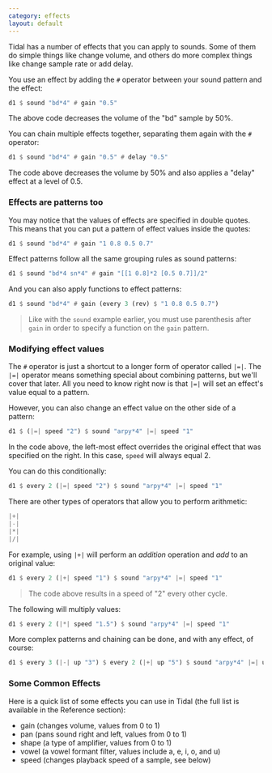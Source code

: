 ```yaml
---
category: effects
layout: default
---
```


Tidal has a number of effects that you can apply to sounds. Some of them do
simple things like change volume, and others do more complex things like
change sample rate or add delay.

You use an effect by adding the `#` operator between your sound pattern and
the effect:

```haskell
d1 $ sound "bd*4" # gain "0.5"
```

The above code decreases the volume of the "bd" sample by 50%.

You can chain multiple effects together, separating them again with the `#`
operator:

```haskell
d1 $ sound "bd*4" # gain "0.5" # delay "0.5"
```

The code above decreases the volume by 50% and also applies a "delay" effect
at a level of 0.5.

### Effects are patterns too

You may notice that the values of effects are specified in double quotes. This
means that you can put a pattern of effect values inside the quotes:

```haskell
d1 $ sound "bd*4" # gain "1 0.8 0.5 0.7"
```

Effect patterns follow all the same grouping rules as sound patterns:

```haskell
d1 $ sound "bd*4 sn*4" # gain "[[1 0.8]*2 [0.5 0.7]]/2"
```

And you can also apply functions to effect patterns:

```haskell
d1 $ sound "bd*4" # gain (every 3 (rev) $ "1 0.8 0.5 0.7")
```

> Like with the `sound` example earlier, you must use parenthesis after `gain`
> in order to specify a function on the `gain` pattern.

### Modifying effect values

The `#` operator is just a shortcut to a longer form of operator called `|=|`.
The `|=|` operator means something special about combining patterns, but we'll
cover that later. All you need to know right now is that `|=|` will set an
effect's value equal to a pattern.

However, you can also change an effect value on the other side of a pattern:

```haskell
d1 $ (|=| speed "2") $ sound "arpy*4" |=| speed "1"
```

In the code above, the left-most effect overrides the original effect
that was specified on the right. In this case, `speed` will always equal 2.

You can do this conditionally:

```haskell
d1 $ every 2 (|=| speed "2") $ sound "arpy*4" |=| speed "1"
```

There are other types of operators that allow you to perform arithmetic:

```haskell
|+|
|-|
|*|
|/|
```

For example, using `|+|` will perform an _addition_ operation and _add_ to
an original value:

```haskell
d1 $ every 2 (|+| speed "1") $ sound "arpy*4" |=| speed "1"
```

> The code above results in a speed of "2" every other cycle.

The following will multiply values:

```haskell
d1 $ every 2 (|*| speed "1.5") $ sound "arpy*4" |=| speed "1"
```

More complex patterns and chaining can be done, and with any effect, of course:

```haskell
d1 $ every 3 (|-| up "3") $ every 2 (|+| up "5") $ sound "arpy*4" |=| up "0 2 4 5"
```


### Some Common Effects

Here is a quick list of some effects you can use in Tidal (the full list is
available in the Reference section):

- gain (changes volume, values from 0 to 1)
- pan (pans sound right and left, values from 0 to 1)
- shape (a type of amplifier, values from 0 to 1)
- vowel (a vowel formant filter, values include a, e, i, o, and u)
- speed (changes playback speed of a sample, see below)
